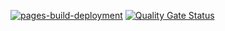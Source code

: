 [![pages-build-deployment](https://github.com/Trefex/trefex-personal-site/actions/workflows/pages/pages-build-deployment/badge.svg)](https://github.com/Trefex/trefex-personal-site/actions/workflows/pages/pages-build-deployment)
[![Quality Gate Status](https://sonarcloud.io/api/project_badges/measure?project=Trefex_trefex-personal-site&metric=alert_status)](https://sonarcloud.io/summary/new_code?id=Trefex_trefex-personal-site)
